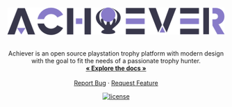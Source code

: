 <div id="top" />

<br />
<div align="center">
  <a href="https://achiever.de">
    <img src="./.github/assets/logo.png" width="500" alt="achiever logo" />
  </a>

  <br />
  <br />

  <p align="center">
    Achiever is an open source playstation trophy platform with modern design with the goal to fit the needs of a passionate trophy hunter.
    <br />
    <a href="https://DevTobias.github.io/achiever/"><strong>« Explore the docs »</strong></a>
    <br />
    <br />
    <a href="https://github.com/DevTobias/achiever/issues/newtemplate=bug_report.md">Report Bug</a>
    ·
    <a href="https://github.com/DevTobias/achiever/issues/newtemplate=feature_request.md">Request Feature</a>
  </p>

  <p align="center">
  	<a href="https://github.com/DevTobias/achiever/blob/main/LICENSE" title="license">
			<img src="https://img.shields.io/github/license/DevTobias/achiever?style=for-the-badge" alt="license" />
		</a>
  </p>
</div>
